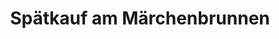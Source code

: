 ---
title: "Spätkauf am Märchenbrunnen"
url: /berlin/spaetkauf-am-maerchenbrunnen/
shop: Lebensmittel
---